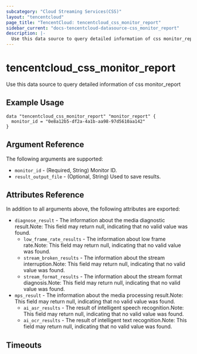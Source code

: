 ```yaml
---
subcategory: "Cloud Streaming Services(CSS)"
layout: "tencentcloud"
page_title: "TencentCloud: tencentcloud_css_monitor_report"
sidebar_current: "docs-tencentcloud-datasource-css_monitor_report"
description: |-
  Use this data source to query detailed information of css monitor_report
---
```


# tencentcloud_css_monitor_report

Use this data source to query detailed information of css monitor_report

## Example Usage

```hcl
data "tencentcloud_css_monitor_report" "monitor_report" {
  monitor_id = "0e8a12b5-df2a-4a1b-aa98-97d5610aa142"
}
```

## Argument Reference

The following arguments are supported:

* `monitor_id` - (Required, String) Monitor ID.
* `result_output_file` - (Optional, String) Used to save results.

## Attributes Reference

In addition to all arguments above, the following attributes are exported:

* `diagnose_result` - The information about the media diagnostic result.Note: This field may return null, indicating that no valid value was found.
  * `low_frame_rate_results` - The information about low frame rate.Note: This field may return null, indicating that no valid value was found.
  * `stream_broken_results` - The information about the stream interruption.Note: This field may return null, indicating that no valid value was found.
  * `stream_format_results` - The information about the stream format diagnosis.Note: This field may return null, indicating that no valid value was found.
* `mps_result` - The information about the media processing result.Note: This field may return null, indicating that no valid value was found.
  * `ai_asr_results` - The result of intelligent speech recognition.Note: This field may return null, indicating that no valid value was found.
  * `ai_ocr_results` - The result of intelligent text recognition.Note: This field may return null, indicating that no valid value was found.


## Timeouts

<no value>


